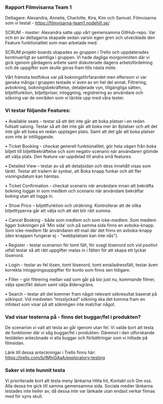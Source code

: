 ### Rapport Filmvisarna Team 1

Deltagare: Alexandra, Annelie, Charlotte, Kira, Kim och Samuel.
Filmvisarna som vi testat - https://filmvisarna-team1.nodehill.se/

SCRUM - master: Alexandra satte upp vårt gemensamma GitHub-repo. Var och en av deltagarna skapade sedan varsin egen gren och utvecklade den Feature funktionalitet som man arbetade med.

SCRUM projekt-boards skapades av gruppen i Trello och uppdaterades kontinuerligt av samtliga i gruppen. 
Vi hade dagliga morgonmöten där vi gick igenom gårdagens arbete samt diskuterade dagens arbetsfördelning och de uppgifter som skulle göras fram tills nästa möte.

Vårt främsta testfokus var på bokningsförfarandet men eftersom vi var ganska många i gruppen testade vi även av en hel del annat. 
Filtrering, avbokning, bokningsbekräftelse, detaljerade vyn, tillgängliga sätten, biljettfunktion, biljettpriser, inloggning, registrering av användare och sökning var de områden som vi täckte upp med våra tester. 


### Vi testar följande Features: 

•	Available seats – testar så att det inte går att boka platser i en redan fullsatt salong.
Testar så att det inte går att boka mer än 8platser och att det inte går att boka en redan upptagen plats. Samt att det går att boka platser som inte är intilliggande.

•	Ticket Booking - checkat generell funktionalitet, gör hela vägen från boka biljett till biljettbekräftelse och som negativ scenario när användaren glömde att välja plats. Den feature var uppdelad till andra små features.

•	Detailed View – testar av så att detaljsidan och dess innehåll visas som tänkt. Testar att trailern är synbar, att Boka knapp funkar och att fler visningsdatum kan hämtas.

•	Ticket Confirmation - checkat scenario när användare innan att bekräfta bokning loggar in som medlem och scenario när användare bekräftar boking utan att logga in.

•	Show Price – biljettfunktion och uträkning. Kontrollerar att de olika biljetttyperna går att välja och att det blir rätt summa.

•	Cancel Booking - både som medlem och som icke-medlem. Som medlem ligger bokningen på 'Min sida' och på samma sida finns en avboka-knapp. Som icke-medlem får användaren ett mail där det finns en avboka-knapp (den knappen fungerar ej - "webbplatsen kan inte nås").

•	Register - testar scenarion för tomt fält, för svagt lösenord och vid positivt utfall testar så att rätt uppgifter matas in i fälten för att skapa ett lyckat lösenord.

•	Login - testar av fel lösen, tomt lösenord, tomt emailadressfält, testar även korrekta inloggningsuppgifter för konto som finns sen tidigare.

•	Filter – gör filtrering mellan vad som går på bio just nu, kommande filmer, välja specifikt datum samt välja åldersgräns.

•	Search – testar att det kommer fram något relevant sökresultat baserat på sökinput. Vid medveten ”misslyckad” sökning ska det komma fram en infotext som visar på att sökningen inte matchar något.


### Vad visar testerna på - finns det buggar/fel i produkten? 

De scenarion vi valt att testa av går igenom utan fel. Vi valde bort att testa de funktioner där vi såg buggar/fel i produkten.
Däremot i den utforskande testdelen antecknade vi alla buggar och förbättringar som vi hittade på filmsidan.

Länk till dessa anteckningar i Trello finns här: 
https://trello.com/b/IMhiGAaA/exploratory-testing
 

### Saker vi inte hunnit testa

Vi prioriterade bort att testa meny länkarna Hitta hit, Kontakt och Om oss. Alla dessa tre gick till samma gemensamma sida.
Sociala medier länkarna testades inte heller av, då dessa inte var länkade utan endast verkar finnas med för syns skull.

